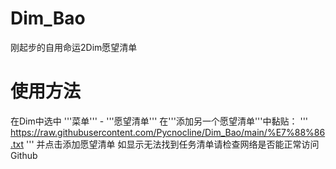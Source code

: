 # Dim_Bao
刚起步的自用命运2Dim愿望清单

# 使用方法
在Dim中选中 '''菜单''' - '''愿望清单'''
在'''添加另一个愿望清单'''中黏贴：
'''
https://raw.githubusercontent.com/Pycnocline/Dim_Bao/main/%E7%88%86.txt
'''
并点击添加愿望清单
如显示无法找到任务清单请检查网络是否能正常访问Github

